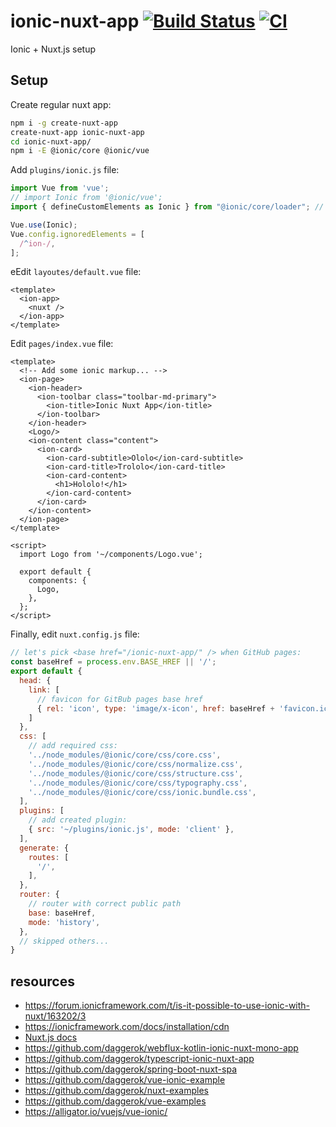 # ionic-nuxt-app [![Build Status](https://travis-ci.org/daggerok/ionic-nuxt-app.svg?branch=master)](https://travis-ci.org/daggerok/ionic-nuxt-app) [![CI](https://github.com/daggerok/ionic-nuxt-app/workflows/CI/badge.svg)](https://github.com/daggerok/ionic-nuxt-app/actions?query=workflow%3ACI)
Ionic + Nuxt.js setup

## Setup

Create regular nuxt app:

```bash
npm i -g create-nuxt-app
create-nuxt-app ionic-nuxt-app
cd ionic-nuxt-app/
npm i -E @ionic/core @ionic/vue
```

Add `plugins/ionic.js` file:

```js
import Vue from 'vue';
// import Ionic from '@ionic/vue';
import { defineCustomElements as Ionic } from "@ionic/core/loader"; // add a direct link to @ionic/core

Vue.use(Ionic);
Vue.config.ignoredElements = [
  /^ion-/,
];
```

eEdit `layoutes/default.vue` file:

```vue
<template>
  <ion-app>
    <nuxt />
  </ion-app>
</template>
```

Edit `pages/index.vue` file:

```vue
<template>
  <!-- Add some ionic markup... -->
  <ion-page>
    <ion-header>
      <ion-toolbar class="toolbar-md-primary">
        <ion-title>Ionic Nuxt App</ion-title>
      </ion-toolbar>
    </ion-header>
    <Logo/>
    <ion-content class="content">
      <ion-card>
        <ion-card-subtitle>Ololo</ion-card-subtitle>
        <ion-card-title>Trololo</ion-card-title>
        <ion-card-content>
          <h1>Hololo!</h1>
        </ion-card-content>
      </ion-card>
    </ion-content>
  </ion-page>
</template>

<script>
  import Logo from '~/components/Logo.vue';

  export default {
    components: {
      Logo,
    },
  };
</script>
```

Finally, edit `nuxt.config.js` file:

```js
// let's pick <base href="/ionic-nuxt-app/" /> when GitHub pages:
const baseHref = process.env.BASE_HREF || '/';
export default {
  head: {
    link: [
      // favicon for GitBub pages base href
      { rel: 'icon', type: 'image/x-icon', href: baseHref + 'favicon.ico' }
    ]
  },
  css: [
    // add required css:
    '../node_modules/@ionic/core/css/core.css',
    '../node_modules/@ionic/core/css/normalize.css',
    '../node_modules/@ionic/core/css/structure.css',
    '../node_modules/@ionic/core/css/typography.css',
    '../node_modules/@ionic/core/css/ionic.bundle.css',
  ],
  plugins: [
    // add created plugin:
    { src: '~/plugins/ionic.js', mode: 'client' },
  ],
  generate: {
    routes: [
      '/',
    ],
  },
  router: {
    // router with correct public path
    base: baseHref,
    mode: 'history',
  },
  // skipped others...
}
```

## resources

* https://forum.ionicframework.com/t/is-it-possible-to-use-ionic-with-nuxt/163202/3
* https://ionicframework.com/docs/installation/cdn
* [Nuxt.js docs](https://nuxtjs.org)
* https://github.com/daggerok/webflux-kotlin-ionic-nuxt-mono-app
* https://github.com/daggerok/typescript-ionic-nuxt-app
* https://github.com/daggerok/spring-boot-nuxt-spa
* https://github.com/daggerok/vue-ionic-example
* https://github.com/daggerok/nuxt-examples
* https://github.com/daggerok/vue-examples
* https://alligator.io/vuejs/vue-ionic/
